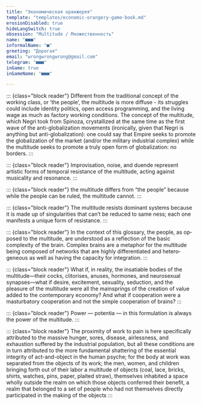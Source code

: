 ```yaml
---
title: "Экономическая оранжерея"
template: "templates/economic-orangery-game-book.md" 
erosionDisabled: true
hideLangSwitch: true
obsession: "Multitude / Множественность"
name: "■■■"
informalName: "■"
greeting: "Дорогая"
email: "wrongwrongwrong@gmail.com"
telegram: "■■■"
inGame: true
inGameName: "■■■"

---
```


::: {class="block reader"}
Different from the traditional concept of the working class, or ‘the people’, the multitude is more diffuse - its struggles could include identity politics, open access programming, and the living wage as much as factory working conditions. The concept of the multitude, which Negri took from Spinoza, crystallized at the same time as the first wave of the anti-globalization movements (ironically, given that Negri is anything but anti-globalization): one could say that Empire seeks to promote the glob­alization of the market (and/or the military industrial complex) while the multitude seeks to promote a truly open form of globalization: no borders.
:::

::: {class="block reader"}
Improvisation, noise, and duende represent artistic forms of temporal resistance of the multitude, acting against musicality and resonance.
:::

::: {class="block reader"}
the multitude differs from “the people” because while the people can be ruled, the multitude cannot.
:::

::: {class="block reader"}
The multitude resists dominant systems because it is made up of singularities that can’t be reduced to same­ ness; each one manifests a unique form of resistance.
:::

::: {class="block reader"}
In the context of this glossary, the people, as op­posed to the multitude, are understood as a reflection of the basic complexity of the brain. Complex brains are a metaphor for the multitude being composed of networks that are highly differentiated and hetero­geneous as well as having the capacity for integration.
:::

::: {class="block reader"}
What if, in reality, the insatiable bodies of the multitude—their cocks, clitorises, anuses, hormones, and neurosexual synapses—what if desire, excitement, sexuality, seduction, and the pleasure of the multitude were all the mainsprings of the creation of value added to the contemporary economy? And what if cooperation were a masturbatory cooperation and not the simple cooperation of brains?
:::

::: {class="block reader"}
Power — potentia — in this formulation is always the power of the multitude.
:::

::: {class="block reader"}
The proximity of work to pain is here specifically attributed to the massive hunger, sores, disease, airlessness, and exhaustion suffered by the industrial population, but all these conditions are in turn attributed to the more fundamental shattering of the essential integrity of act-and-object in the human psyche; for the body at work was separated from the objects of its work; the men, women, and children bringing forth out of their labor a multitude of objects (coal, lace, bricks, shirts, watches, pins, paper, plaited straw), them­selves inhabited a space wholly outside the realm on which those objects con­ferred their benefit, a realm that belonged to a set of people who had not themselves directly participated in the making of the objects
:::
